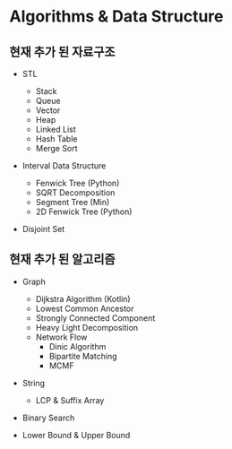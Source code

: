 # Algorithms & Data Structure

## 현재 추가 된 자료구조

- STL
    - Stack    
    - Queue
    - Vector  
    - Heap 
    - Linked List
    - Hash Table
    - Merge Sort

- Interval Data Structure    
    - Fenwick Tree (Python)
    - SQRT Decomposition
    - Segment Tree (Min)
    - 2D Fenwick Tree (Python)

- Disjoint Set

## 현재 추가 된 알고리즘

- Graph
    - Dijkstra Algorithm (Kotlin)
    - Lowest Common Ancestor
    - Strongly Connected Component
    - Heavy Light Decomposition
    - Network Flow
        - Dinic Algorithm
        - Bipartite Matching
        - MCMF

- String
    - LCP & Suffix Array

- Binary Search

- Lower Bound & Upper Bound

